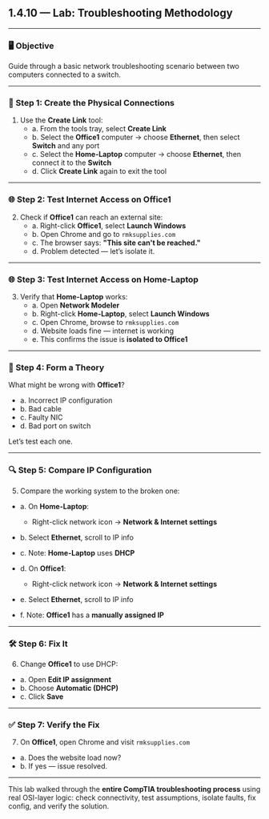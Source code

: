 ## 1.4.10 — Lab: Troubleshooting Methodology

---

### 🖥️ Objective

Guide through a basic network troubleshooting scenario between two computers connected to a switch.

---

### 🔌 Step 1: Create the Physical Connections

1. Use the **Create Link** tool:
   - a. From the tools tray, select **Create Link**
   - b. Select the **Office1** computer → choose **Ethernet**, then select **Switch** and any port
   - c. Select the **Home-Laptop** computer → choose **Ethernet**, then connect it to the **Switch**
   - d. Click **Create Link** again to exit the tool

---

### 🌐 Step 2: Test Internet Access on Office1

2. Check if **Office1** can reach an external site:
   - a. Right-click **Office1**, select **Launch Windows**
   - b. Open Chrome and go to `rmksupplies.com`
   - c. The browser says: **"This site can't be reached."**
   - d. Problem detected — let’s isolate it.

---

### 🌐 Step 3: Test Internet Access on Home-Laptop

3. Verify that **Home-Laptop** works:
   - a. Open **Network Modeler**
   - b. Right-click **Home-Laptop**, select **Launch Windows**
   - c. Open Chrome, browse to `rmksupplies.com`
   - d. Website loads fine — internet is working
   - e. This confirms the issue is **isolated to Office1**

---

### 💭 Step 4: Form a Theory

What might be wrong with **Office1**?

- a. Incorrect IP configuration
- b. Bad cable
- c. Faulty NIC
- d. Bad port on switch

Let’s test each one.

---

### 🔍 Step 5: Compare IP Configuration

5. Compare the working system to the broken one:

- a. On **Home-Laptop**:
  - Right-click network icon → **Network & Internet settings**
- b. Select **Ethernet**, scroll to IP info
- c. Note: **Home-Laptop** uses **DHCP**

- d. On **Office1**:
  - Right-click network icon → **Network & Internet settings**
- e. Select **Ethernet**, scroll to IP info
- f. Note: **Office1** has a **manually assigned IP**

---

### 🛠️ Step 6: Fix It

6. Change **Office1** to use DHCP:

- a. Open **Edit IP assignment**
- b. Choose **Automatic (DHCP)**
- c. Click **Save**

---

### ✅ Step 7: Verify the Fix

7. On **Office1**, open Chrome and visit `rmksupplies.com`

- a. Does the website load now?
- b. If yes — issue resolved.

---

This lab walked through the **entire CompTIA troubleshooting process** using real OSI-layer logic: check connectivity, test assumptions, isolate faults, fix config, and verify the solution.
